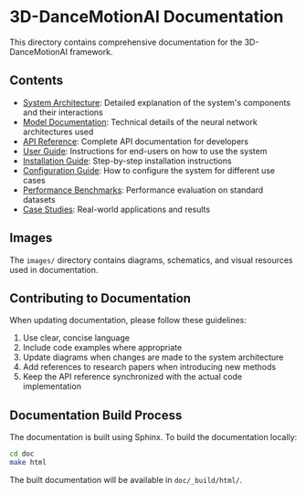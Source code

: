# 3D-DanceMotionAI Documentation

This directory contains comprehensive documentation for the 3D-DanceMotionAI framework.

## Contents

- [System Architecture](system_architecture.md): Detailed explanation of the system's components and their interactions
- [Model Documentation](models.md): Technical details of the neural network architectures used
- [API Reference](api_reference.md): Complete API documentation for developers
- [User Guide](user_guide.md): Instructions for end-users on how to use the system
- [Installation Guide](installation.md): Step-by-step installation instructions
- [Configuration Guide](configuration.md): How to configure the system for different use cases
- [Performance Benchmarks](benchmarks.md): Performance evaluation on standard datasets
- [Case Studies](case_studies.md): Real-world applications and results

## Images

The `images/` directory contains diagrams, schematics, and visual resources used in documentation.

## Contributing to Documentation

When updating documentation, please follow these guidelines:

1. Use clear, concise language
2. Include code examples where appropriate
3. Update diagrams when changes are made to the system architecture
4. Add references to research papers when introducing new methods
5. Keep the API reference synchronized with the actual code implementation

## Documentation Build Process

The documentation is built using Sphinx. To build the documentation locally:

```bash
cd doc
make html
```

The built documentation will be available in `doc/_build/html/`.